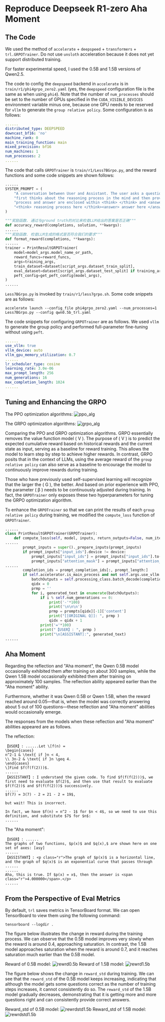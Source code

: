 # Reproduce Deepseek R1-zero Aha Moment

## The Code
We used the method of `accelerate` + `deepspeed` + `transformers` + `trl.GRPOTrainer`. Do not use `unsloth` acceleration because it does not yet support distributed training.  
   
For faster experimental speed, I used the 0.5B and 1.5B versions of Qwen2.5.  
   
The code to config the `deepspeed` backend in `accelerate` is in `train/r1/phi4grpo_zero2.yaml` (yes, the `deepspeed` configuration file is the same as when using `phi4`). Note that the number of `num_processes` should be set to the number of GPUs specified in the `CUDA_VISIBLE_DEVICES` environment variable minus one, because one GPU needs to be reserved for `vllm` to generate the `group relative policy`. Some configuration is as follows:  
```yaml
......
distributed_type: DEEPSPEED
downcast_bf16: 'no'
machine_rank: 0
main_training_function: main
mixed_precision: bf16
num_machines: 1
num_processes: 2
......
```
The code that calls `GRPOTrainer` is `train/r1/Less7BGrpo.py`, and the reward functions and some code snippets are shown follows:  
```python
......
SYSTEM_PROMPT = (
    "A conversation between User and Assistant. The user asks a question, and the Assistant solves it. The assistant "
    "first thinks about the reasoning process in the mind and then provides the user with the answer. The reasoning "
    "process and answer are enclosed within <think> </think> and <answer> </answer> tags, respectively, i.e., "
    "<think> reasoning process here </think><answer> answer here </answer>"
)

"""奖励函数. 通过与ground truth的对比来检查LLM给出的答案是否正确"""
def accuracy_reward(completions, solution, **kwargs):
......
"""奖励函数. 检查LLM生成的格式是否符合我们的要求"""
def format_reward(completions, **kwargs):
......
trainer = PrintResultGRPOTrainer(
    model=model_args.model_name_or_path,
    reward_funcs=reward_funcs,
    args=training_args,
    train_dataset=dataset[script_args.dataset_train_split],
    eval_dataset=dataset[script_args.dataset_test_split] if training_args.eval_strategy != "no" else None,
    peft_config=get_peft_config(model_args),
)
......
```
   
`Less7BGrpo.py` is invoked by `train/r1/less7grpo.sh`. Some code snippets are as follows:  
```shell
accelerate launch --config_file phi4grpo_zero2.yaml --num_processes=1 Less7BGrpo.py --config qwn0.5b_trl.yaml
```
The code snippets for configuring `GRPOTrainer` are as follows. We used `vllm` to generate the group policy and performed full-parameter fine-tuning without using `peft`.
```yaml
......
use_vllm: true
vllm_device: auto
vllm_gpu_memory_utilization: 0.7
......
lr_scheduler_type: cosine
learning_rate: 3.0e-06
max_prompt_length: 256
num_generations: 16
max_completion_length: 1024
......
```

## Tuning and Enhancing the GRPO
The PPO optimization algorithms:
![ppo_alg](./assets/ppo_alg.png)

The GRPO optimization algorithms:
![grpo_alg](./assets/grpo_alg.png)

Comparing the PPO and GRPO optimization algorithms. GRPO essentially removes the value function model \( V \). The purpose of \( V \) is to predict the expected cumulative reward based on historical rewards and the current state as input, serving as a baseline for reward training. This allows the model to learn step by step to achieve higher rewards. In contrast, GRPO posits that in the context of LLMs, using the average reward of the `group relative policy` can also serve as a baseline to encourage the model to continuously improve rewards during training.  
   
Those who have previously used self-supervised learning will recognize that the larger the \( G \), the better. And based on prior experience with PPO, the parameter \( β \) needs to be continuously adjusted during training. In fact, the `GRPOTrainer` only exposes these two hyperparameters for tuning the GRPO optimization algorithm.  
   
To enhance the `GRPOTrainer` so that we can print the results of each `group relative policy` during training, we modified the `compute_loss` function of `GRPOTrainer`.
```python
......
class PrintResultGRPOTrainer(GRPOTrainer):
    def compute_loss(self, model, inputs, return_outputs=False, num_items_in_batch=None):
......
        prompt_inputs = super()._prepare_inputs(prompt_inputs)
        if prompt_inputs["input_ids"].device != device:
            prompt_inputs["input_ids"] = prompt_inputs["input_ids"].to(device)
            prompt_inputs["attention_mask"] = prompt_inputs["attention_mask"].to(device)
......
        completion_ids = prompt_completion_ids[:, prompt_length:]
        if self.accelerator.is_main_process and not self.args.use_vllm:
            batchOutputs = self.processing_class.batch_decode(completion_ids, skip_special_tokens=True)
            qidx = 0
            prmp = ''
            for i, generated_text in enumerate(batchOutputs):
                if i % self.num_generations == 0:
                    print('-'*100)
                    print('\n\n\n')
                    prmp = prompts[qidx][-1]['content']
                    print("[[ORIGINAL Q]]: ", prmp )
                    qidx = qidx + 1
                print('='*100)
                print("【USER】: ", prmp )
                print("\n[ASSISTANT]:", generated_text)
......
```

## Aha Moment
Regarding the reflection and "Aha moment", the Qwen 0.5B model occasionally exhibited them after training on about 300 samples, while the Qwen 1.5B model occasionally exhibited them after training on approximately 100 samples. The reflection ability appeared earlier than the "Aha moment" ability.  
   
Furthermore, whether it was Qwen 0.5B or Qwen 1.5B, when the reward reached around 0.05—that is, when the model was correctly answering about 5 out of 100 questions—these reflection and "Aha moment" abilities would occasionally emerge.  
   
The responses from the models when these reflection and "Aha moment" abilities appeared are as follows.

The reflection:
```log
【USER】: ......Let \[f(n) =
\begin{cases}
n^2-1 & \text{ if }n < 4,
\\ 3n-2 & \text{ if }n \geq 4.
\end{cases}
\]Find $f(f(f(2)))$.
......
【ASSISTANT】: I understand the given code. To find $f(f(f(2)))$, we first need to evaluate $f(2)$, and then use that result to evaluate $f(f(2))$ and $f(f(f(2)))$ successively.
......
$f(7) = 3(7) - 2 = 21 - 2 = 19$,

but wait! This is incorrect.

In fact, we have $f(n) = n^2 - 1$ for $n < 4$, so we need to use this definition, and substitute $7$ for $n$:
......
```
The "Aha moment":
```log
【USER】: ......
The graphs of two functions, $p(x)$ and $q(x),$ are shown here on one set of axes: [asy]
......
【ASSISTANT】: <p class="r">The graph of $p(x)$ is a horizontal line, and the graph of $q(x)$ is an exponential curve that passes through ......
......
Aha, this is true. If $p(x) = x$, then the answer is <span class="r">4.000000</span>.</p>
......
```

## From the Perspective of Eval Metrics
By default, `trl` saves metrics in TensorBoard format. We can open TensorBoard to view them using the following command:  
```shell
tensorboard --logdir .
```
The figure below illustrates the change in reward during the training process. We can observe that the 0.5B model improves very slowly when the reward is around 0.4, approaching saturation. In contrast, the 1.5B model approaches saturation when the reward is around 0.7, and it reaches saturation much earlier than the 0.5B model.

Reward of 0.5B model:
![rewrd0.5b](./assets/rewrd0.5b.png)
Reward of 1.5B model:
![rewrd1.5b](./assets/rewrd1.5b.png)

The figure below shows the change in `reward_std` during training. We can see that the `reward_std` of the 0.5B model keeps increasing, indicating that although the model gets some questions correct as the number of training steps increases, it cannot consistently do so. The `reward_std` of the 1.5B model gradually decreases, demonstrating that it is getting more and more questions right and can consistently provide correct answers.

Reward_std of 0.5B model:
![rewrdstd1.5b](./assets/rewrdstd0.5b.png)
Reward_std of 1.5B model:
![rewrdstd1.5b](./assets/rewrdstd1.5b.png)